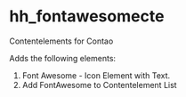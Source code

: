 hh_fontawesomecte
===================

Contentelements for Contao

Adds the following elements:

1) Font Awesome - Icon Element with Text.<br>
2) Add FontAwesome to Contentelement List<br>

